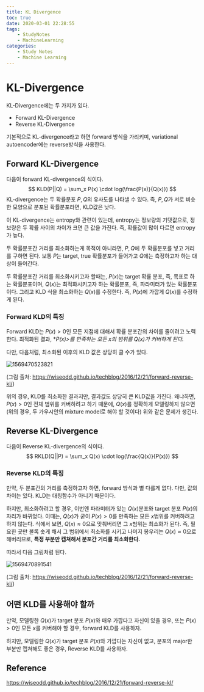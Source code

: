 ```yaml
---
title: KL Divergence
toc: true
date: 2020-03-01 22:28:55
tags:
	- StudyNotes
	- MachineLearning
categories:
	- Study Notes
	- Machine Learning
---
```


 

# KL-Divergence



KL-Divergence에는 두 가지가 있다.

- Forward KL-Divergence
- Reverse KL-Divergence



기본적으로 KL-divergence라고 하면 forward 방식을 가리키며, variational autoencoder에는 reverse방식을 사용한다.



## Forward KL-Divergence

다음이 forward KL-divergence의 식이다.
$$
KLD(P||Q) = \sum_x P(x) \cdot log(\frac{P(x)}{Q(x)})
$$
KL-divergence는 두 확률분포 $P,Q$의 유사도를 나타낼 수 있다. 즉, $P,Q$가 서로 비슷한 모양으로 분포된 확률분포라면, KLD값은 낮다.

이 KL-divergence는 entropy와 관련이 있는데, entropy는 정보량의 기댓값으로, 정보량은 두 확률 사이의 차이가 크면 큰 값을 가진다. 즉, 확률값이 많이 다르면 entropy가 높다.

두 확률분포간 거리를 최소화하는게 목적이 아니라면, $P,Q$에 두 확률분포를 넣고 거리를 구하면 된다. 보통 $P$는 target, true 확률분포가 들어가고 $Q$에는 측정하고자 하는 대상이 들어간다.

두 확률분포간 거리를 최소화시키고자 할때는, $P(x)$는 target 확률 분포, 즉, 목표로 하는 확률분포이며, $Q(x)$는 최적화시키고자 하는 확률분포, 즉, 파라미터가 있는 확률분포이다. 그리고 KLD 식을 최소화하는 $Q(x)$를 수정한다. 즉, $P(x)$에 가깝게 $Q(x)$를 수정하게 된다.



### Forward KLD의 특징

Forward KLD는 $P(x)>0$인 모든 지점에 대해서 확률 분포간의 차이를 줄이려고 노력한다. 최적화된 결과, **$P(x)>$*를 만족하는 모든 $x$의 범위를 $Q(x)$가 커버하게 된다.**

다만, 다음처럼, 최소화된 이후의 KLD 값은 상당히 클 수가 있다.

![1569470523821](https://raw.githubusercontent.com/wayexists02/my-study-note/image/typora/image/1569470523821.png)

(그림 출처: https://wiseodd.github.io/techblog/2016/12/21/forward-reverse-kl/)

위의 경우, KLD를 최소화한 결과지만, 결과값도 상당히 큰 KLD값을 가진다. 왜냐하면, $P(x)>0$인 전체 범위를 커버하려고 하기 때문에, $Q(x)$를 정확하게 모델링하지 않으면(위의 경우, 두 가우시안의 mixture model로 해야 할 것이다) 위와 같은 문제가 생긴다.





## Reverse KL-Divergence

다음이 Reverse KL-divergence의 식이다.
$$
RKLD(Q||P) = \sum_x Q(x) \cdot log(\frac{Q(x)}{P(x)})
$$


### Reverse KLD의 특징

만약, 두 분포간의 거리를 측정하고자 하면, forward 방식과 별 다를게 없다. 다만, 값의 차이는 있다. KLD는 대칭함수가 아니기 때문이다.

하지만, 최소화하려고 할 경우, 이번엔 파라미터가 있는 $Q(x)$분포와 target 분포 $P(x)$의 자리가 바뀌었다. 이때는, $Q(x)$가 굳이 $P(x)>0$를 만족하는 모든 $x$범위를 커버하려고 하지 않는다. 식에서 보면, $Q(x) \approx 0$으로 맞춰버리면 그 $x$범위는 최소화가 된다. 즉, 필요한 곳만 볼록 솟게 해서 그 범위에서 최소화를 시키고 나머지 봉우리는 $Q(x) \approx 0$으로 해버리므로, **특정 부분만 캡쳐해서 분포간 거리를 최소화한다.**

따라서 다음 그림처럼 된다.

![1569470891541](https://raw.githubusercontent.com/wayexists02/my-study-note/image/typora/image/1569470891541.png)

(그림 출처: https://wiseodd.github.io/techblog/2016/12/21/forward-reverse-kl/)



## 어떤 KLD를 사용해야 할까

만약, 모델링한 $Q(x)$가 target 분포 $P(x)$와 매우 가깝다고 자신이 있을 경우, 또는 $P(x)>0$인 모든 $x$를 커버해야 할 경우, forward KLD를 사용하자.

하지만, 모델링한 $Q(x)$가 target 분포 $P(x)$와 가깝다는 자신이 없고, 분포의 major한 부분만 캡쳐해도 좋은 경우, Reverse KLD를 사용하자.



## Reference

https://wiseodd.github.io/techblog/2016/12/21/forward-reverse-kl/